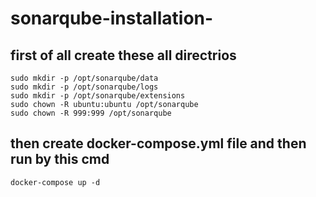 # sonarqube-installation-

## first of all create these all directrios
```
sudo mkdir -p /opt/sonarqube/data
sudo mkdir -p /opt/sonarqube/logs
sudo mkdir -p /opt/sonarqube/extensions
sudo chown -R ubuntu:ubuntu /opt/sonarqube
sudo chown -R 999:999 /opt/sonarqube
```
## then create docker-compose.yml file and then run by this cmd
```
docker-compose up -d
```
